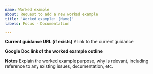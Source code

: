 ```yaml
---
name: Worked example
about: Request to add a new worked example
title: 'Worked example: [Name]'
labels: Focus - Documentation

---
```


**Current guidance URL (if exists)**
A link to the current guidance

**Google Doc link of the worked example outline**

**Notes**
Explain the worked example purpose, why is relevant, including reference to any existing issues, documentation, etc.

